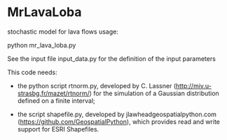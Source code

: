 # MrLavaLoba
stochastic model for lava flows
usage:

python mr_lava_loba.py


See the input file input_data.py for the definition of the input parameters


This code needs:

- the python script rtnorm.py, developed by C. Lassner (http://miv.u-strasbg.fr/mazet/rtnorm/) for the simulation of a Gaussian distribution defined on a finite interval;

- the script shapefile.py, developed by jlawhead<at>geospatialpython.com (https://github.com/GeospatialPython), which provides read and write support for ESRI Shapefiles.

